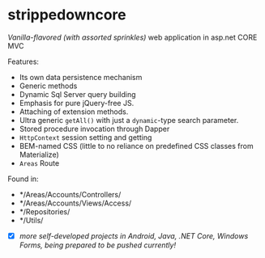 # strippedowncore
*Vanilla-flavored (with assorted sprinkles)* web application in asp.net CORE MVC

Features:
- Its own data persistence mechanism
- Generic methods
- Dynamic Sql Server query building
- Emphasis for pure jQuery-free JS. 
- Attaching of extension methods.
- Ultra generic `getAll()` with just a `dynamic`-type search parameter.
- Stored procedure invocation through Dapper
- `HttpContext` session setting and getting
- BEM-named CSS (little to no reliance on predefined CSS classes from Materialize)
- `Areas` Route

Found in:
- */Areas/Accounts/Controllers/
- */Areas/Accounts/Views/Access/
- */Repositories/
- */Utils/

- [x] *more self-developed projects in Android, Java, .NET Core, Windows Forms, being prepared to be pushed currently!*
